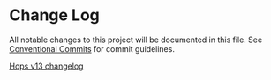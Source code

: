 # Change Log

All notable changes to this project will be documented in this file.
See [Conventional Commits](https://conventionalcommits.org) for commit guidelines.

[Hops v13 changelog](https://github.com/xing/hops/blob/v13.x/CHANGELOG.md)
